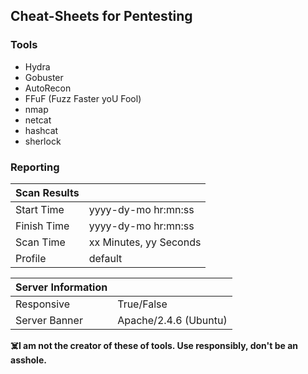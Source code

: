 ## Cheat-Sheets for Pentesting

### Tools


- Hydra
- Gobuster
- AutoRecon
- FFuF (Fuzz Faster yoU Fool)
- nmap
- netcat
- hashcat
- sherlock

### Reporting


| Scan Results |                                        |
|-------------|-----------------------------------------|
| Start Time  | yyyy-dy-mo hr:mn:ss                     |
| Finish Time | yyyy-dy-mo hr:mn:ss                     |  
| Scan Time   | xx Minutes, yy Seconds                  |
| Profile     | default                                 |


| Server Information |                                  |
|------------|------------------------------------------|
| Responsive | True/False                               |
|Server Banner | Apache/2.4.6 (Ubuntu) 




**:skull_and_crossbones:I am not the creator of these of tools. Use responsibly, don't be an asshole.**
